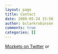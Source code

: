 ```yaml
---
layout: page
title: Contact
date: 2009-05-24 15:50
author: bclarkrobinson
comments: true
categories: []
---
```

<a href="http://twitter.com/mozketo">Mozketo on Twitter</a> or

<!--spamfree-contact-->
